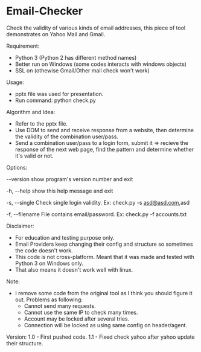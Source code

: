 Email-Checker
=================

Check the validity of various kinds of email addresses, this piece of tool demonstrates on Yahoo Mail and Gmail.

Requirement:
- Python 3 (Python 2 has different method names)
- Better run on Windows (some codes interacts with windows objects) 
- SSL on (othewise Gmail/Other mail check won't work)

Usage:
- pptx file was used for presentation.
- Run command: python check.py

Algorithm and Idea:
- Refer to the pptx file.
- Use DOM to send and receive response from a website, then determine the validity of the combination user/pass.
- Send a combination user/pass to a login form, submit it => recieve the response of the next web page, find the pattern and determine whether it's valid or not.

Options:

  --version       show program's version number and exit
  
  -h, --help      show this help message and exit
  
  -s, --single    Check single login validity. Ex: check.py -s asd@asd.com,asd
  
  -f, --filename  File contains email/password. Ex: check.py -f accounts.txt

Disclaimer:
- For education and testing purpose only.
- Email Providers keep changing their config and structure so sometimes the code doesn't work.
- This code is not cross-platform. Meant that it was made and tested with Python 3 on Windows only.
- That also means it doesn't work well with linux.

Note:
- I remove some code from the original tool as I think you should figure it out. Problems as following:
    + Cannot send many requests.
    + Cannot use the same IP to check many times.
    + Account may be locked after several tries.
    + Connection will be locked as using same config on header/agent.
    
Version:
1.0 - First pushed code.
1.1 - Fixed check yahoo after yahoo update their structure.


